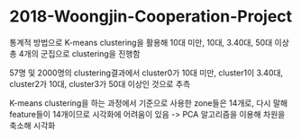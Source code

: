 # 2018-Woongjin-Cooperation-Project

통계적 방법으로 K-means clustering을 활용해 10대 미만, 10대, 3.40대, 50대 이상 총 4개의 군집으로 clustering을 진행함

57명 및 2000명의 clustering결과에서 cluster0가 10대 미만, cluster1이 3.40대, cluster2가 10대, cluster3가 50대 이상인 것으로 추측

K-means clustering을 하는 과정에서 기준으로 사용한 zone들은 14개로, 다시 말해 feature들이 14개이므로 시각화에 어려움이 있음
-> PCA 알고리즘을 이용해 차원을 축소해 시각화
